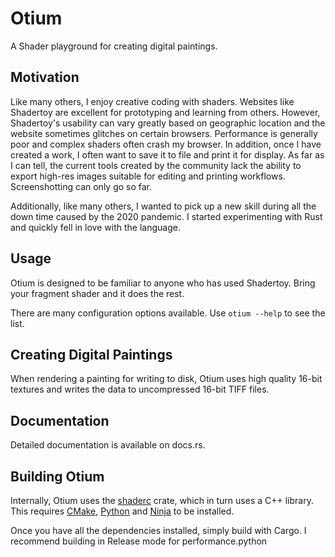 # Otium
A Shader playground for creating digital paintings.

## Motivation
Like many others,  I enjoy creative coding with shaders. Websites like Shadertoy are excellent for prototyping and learning from others. However, Shadertoy's usability can vary greatly based on geographic location and the website sometimes glitches on certain browsers. Performance is generally poor and complex shaders often crash my browser. In addition, once I have created a work, I often want to save it to file and print it for display. As far as I can tell, the current tools created by the community lack the ability to export high-res images suitable for editing and printing workflows. Screenshotting can only go so far.

Additionally, like many others, I wanted to pick up a new skill during all the down time caused by the 2020 pandemic. I started experimenting with Rust and quickly fell in love with the language.

## Usage
Otium is designed to be familiar to anyone who has used Shadertoy. Bring your fragment shader and it does the rest.

There are many configuration options available. Use `otium --help` to see the list.

## Creating Digital Paintings
When rendering a painting for writing to disk, Otium uses high quality 16-bit textures and writes the data to uncompressed 16-bit TIFF files. 

## Documentation
Detailed documentation is available on docs.rs.

## Building Otium
Internally, Otium uses the [shaderc](https://github.com/google/shaderc-rs) crate, which in turn uses a C++ library. This requires [CMake](https://cmake.org), [Python](https://python.org) and [Ninja](https://ninja-build.org/) to be installed. 

Once you have all the dependencies installed, simply build with Cargo. I recommend building in Release mode for performance.python